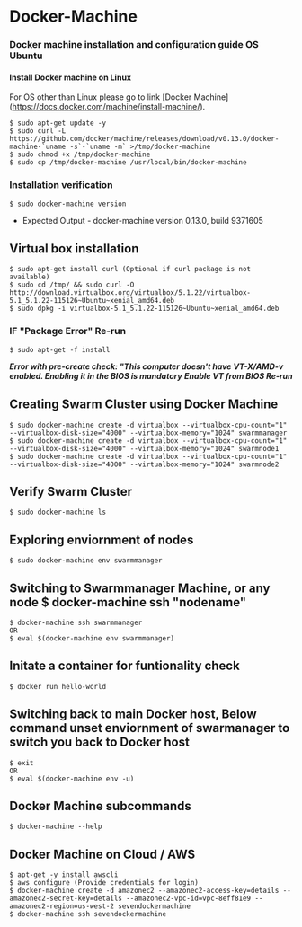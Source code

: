 # Docker-Machine
### Docker machine installation and configuration guide OS Ubuntu

#### Install Docker machine on Linux
For OS other than Linux please go to link [Docker Machine] (https://docs.docker.com/machine/install-machine/).

```
$ sudo apt-get update -y 
$ sudo curl -L https://github.com/docker/machine/releases/download/v0.13.0/docker-machine-`uname -s`-`uname -m` >/tmp/docker-machine 
$ sudo chmod +x /tmp/docker-machine 
$ sudo cp /tmp/docker-machine /usr/local/bin/docker-machine
```
### Installation verification 

```
$ sudo docker-machine version
```
- Expected Output - docker-machine version 0.13.0, build 9371605

## Virtual box installation 
```
$ sudo apt-get install curl (Optional if curl package is not available)
$ sudo cd /tmp/ && sudo curl -O http://download.virtualbox.org/virtualbox/5.1.22/virtualbox-5.1_5.1.22-115126~Ubuntu~xenial_amd64.deb
$ sudo dpkg -i virtualbox-5.1_5.1.22-115126~Ubuntu~xenial_amd64.deb
```
### IF "Package Error" Re-run 
```
$ sudo apt-get -f install
```
**_Error with pre-create check: "This computer doesn't have VT-X/AMD-v enabled. Enabling it in the BIOS is mandatory_**
**_Enable VT from BIOS Re-run_** 

## Creating Swarm Cluster using Docker Machine
```
$ sudo docker-machine create -d virtualbox --virtualbox-cpu-count="1" --virtualbox-disk-size="4000" --virtualbox-memory="1024" swarmmanager
$ sudo docker-machine create -d virtualbox --virtualbox-cpu-count="1" --virtualbox-disk-size="4000" --virtualbox-memory="1024" swarmnode1
$ sudo docker-machine create -d virtualbox --virtualbox-cpu-count="1" --virtualbox-disk-size="4000" --virtualbox-memory="1024" swarmnode2
```
## Verify Swarm Cluster
```
$ sudo docker-machine ls 
```
## Exploring enviornment of nodes 
```
$ sudo docker-machine env swarmmanager
```
## Switching to Swarmmanager Machine, or any node $ docker-machine ssh "nodename" 
```
$ docker-machine ssh swarmmanager
OR
$ eval $(docker-machine env swarmmanager)
```
## Initate a container for funtionality check 
```
$ docker run hello-world
```
## Switching back to main Docker host, Below command unset enviornment of swarmanager to switch you back to Docker host
```
$ exit
OR
$ eval $(docker-machine env -u)
```
## Docker Machine subcommands 
```
$ docker-machine --help
```
## Docker Machine on Cloud / AWS 
```
$ apt-get -y install awscli
$ aws configure (Provide credentials for login)
$ docker-machine create -d amazonec2 --amazonec2-access-key=details --amazonec2-secret-key=details --amazonec2-vpc-id=vpc-8eff81e9 --amazonec2-region=us-west-2 sevendockermachine
$ docker-machine ssh sevendockermachine
```



